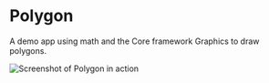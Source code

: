 Polygon
=======

A demo app using math and the Core framework Graphics to draw polygons.

![Screenshot of Polygon in action](http://i.imgur.com/5nbmC "Polygon in Action")